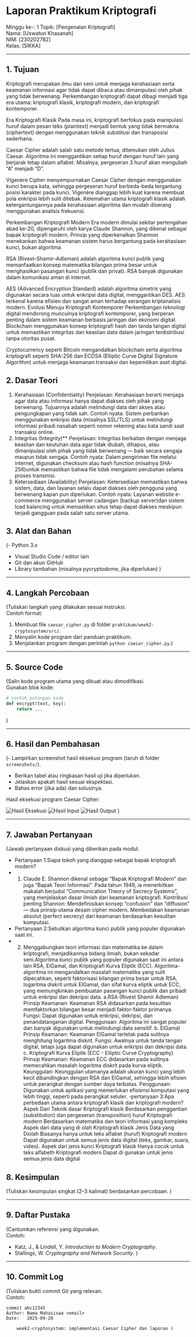 # Laporan Praktikum Kriptografi
Minggu ke-: 1
Topik: [Pengenalan Kriptografi]  
Nama: [Uswatun Khasanah]  
NIM: [230202782]  
Kelas: [5IKKA]  

---

## 1. Tujuan
Kriptografi merupakan ilmu dan seni untuk menjaga kerahasiaan serta keamanan informasi agar tidak dapat dibaca atau dimanipulasi oleh pihak yang tidak berwenang. Perkembangan kriptografi dapat dibagi menjadi tiga era utama: kriptografi klasik, kriptografi modern, dan kriptografi kontemporer.

Era Kriptografi Klasik
Pada masa ini, kriptografi berfokus pada manipulasi huruf dalam pesan teks (plaintext) menjadi bentuk yang tidak bermakna (ciphertext) dengan menggunakan teknik substitusi dan transposisi sederhana.

Caesar Cipher adalah salah satu metode tertua, ditemukan oleh Julius Caesar. Algoritma ini menggantikan setiap huruf dengan huruf lain yang berjarak tetap dalam alfabet. Misalnya, pergeseran 3 huruf akan mengubah “A” menjadi “D”.

Vigenère Cipher menyempurnakan Caesar Cipher dengan menggunakan kunci berupa kata, sehingga pergeseran huruf berbeda-beda tergantung posisi karakter pada kunci. Vigenère dianggap lebih kuat karena membuat pola enkripsi lebih sulit ditebak.
Kelemahan utama kriptografi klasik adalah ketergantungannya pada kerahasiaan algoritma dan mudah diserang menggunakan analisis frekuensi.

Perkembangan Kriptografi Modern
Era modern dimulai sekitar pertengahan abad ke-20, dipengaruhi oleh karya Claude Shannon, yang dikenal sebagai bapak kriptografi modern. Prinsip yang diperkenalkan Shannon menekankan bahwa keamanan sistem harus bergantung pada kerahasiaan kunci, bukan algoritma.

RSA (Rivest–Shamir–Adleman) adalah algoritma kunci publik yang memanfaatkan konsep matematika bilangan prima besar untuk menghasilkan pasangan kunci (publik dan privat). RSA banyak digunakan dalam komunikasi aman di internet.

AES (Advanced Encryption Standard) adalah algoritma simetris yang digunakan secara luas untuk enkripsi data digital, menggantikan DES. AES terkenal karena efisien dan sangat aman terhadap serangan kriptanalisis modern.
Evolusi Menuju Kriptografi Kontemporer
Perkembangan teknologi digital mendorong munculnya kriptografi kontemporer, yang berperan penting dalam sistem keamanan berbasis jaringan dan ekonomi digital.
Blockchain menggunakan konsep kriptografi hash dan tanda tangan digital untuk memastikan integritas dan keaslian data dalam jaringan terdistribusi tanpa otoritas pusat.

Cryptocurrency seperti Bitcoin mengandalkan blockchain serta algoritma kriptografi seperti SHA-256 dan ECDSA (Elliptic Curve Digital Signature Algorithm) untuk menjaga keamanan transaksi dan kepemilikan aset digital.

## 2. Dasar Teori
1. Kerahasiaan (Confidentiality)
Penjelasan:
Kerahasiaan berarti menjaga agar data atau informasi hanya dapat diakses oleh pihak yang berwenang. Tujuannya adalah melindungi data dari akses atau pengungkapan yang tidak sah.
Contoh nyata:
Sistem perbankan menggunakan enkripsi data (misalnya SSL/TLS) untuk melindungi informasi pribadi nasabah seperti nomor rekening atau kata sandi saat transaksi online.
2. Integritas (Integrity)**
Penjelasan:
Integritas berkaitan dengan menjaga keaslian dan keutuhan data agar tidak diubah, dihapus, atau dimanipulasi oleh pihak yang tidak berwenang — baik secara sengaja maupun tidak sengaja.
Contoh nyata:
Dalam pengiriman file melalui internet, digunakan checksum atau hash function (misalnya SHA-256)untuk memastikan bahwa file tidak mengalami perubahan selama proses transmisi.
3. Ketersediaan (Availability)
Penjelasan:
Ketersediaan memastikan bahwa sistem, data, dan layanan selalu dapat diakses oleh pengguna yang berwenang kapan pun diperlukan.
Contoh nyata:
Layanan website e-commerce menggunakan server cadangan (backup server)dan sistem load balancing untuk memastikan situs tetap dapat diakses meskipun terjadi gangguan pada salah satu server utama.

## 3. Alat dan Bahan
(- Python 3.x  
- Visual Studio Code / editor lain  
- Git dan akun GitHub  
- Library tambahan (misalnya pycryptodome, jika diperlukan)  )

---

## 4. Langkah Percobaan
(Tuliskan langkah yang dilakukan sesuai instruksi.  
Contoh format:
1. Membuat file `caesar_cipher.py` di folder `praktikum/week2-cryptosystem/src/`.
2. Menyalin kode program dari panduan praktikum.
3. Menjalankan program dengan perintah `python caesar_cipher.py`.)

---

## 5. Source Code
(Salin kode program utama yang dibuat atau dimodifikasi.  
Gunakan blok kode:

```python
# contoh potongan kode
def encrypt(text, key):
    return ...
```
)

---

## 6. Hasil dan Pembahasan
(- Lampirkan screenshot hasil eksekusi program (taruh di folder `screenshots/`).  
- Berikan tabel atau ringkasan hasil uji jika diperlukan.  
- Jelaskan apakah hasil sesuai ekspektasi.  
- Bahas error (jika ada) dan solusinya. 

Hasil eksekusi program Caesar Cipher:

![Hasil Eksekusi](screenshots/output.png)
![Hasil Input](screenshots/input.png)
![Hasil Output](screenshots/output.png)
)

---

## 7. Jawaban Pertanyaan
(Jawab pertanyaan diskusi yang diberikan pada modul.  
- Pertanyaan 1:Siapa tokoh yang dianggap sebagai bapak kriptografi modern?
- 1.	Claude E. Shannon dikenal sebagai “Bapak Kriptografi Modern” dan juga “Bapak Teori Informasi”.
Pada tahun 1949, ia menerbitkan makalah berjudul “Communication Theory of Secrecy Systems”, yang menjelaskan dasar ilmiah dari keamanan kriptografi.
Kontribusi penting Shannon:
Mendefinisikan konsep “confusion” dan “diffusion” — dua prinsip utama desain cipher modern.
Membedakan keamanan absolut (perfect secrecy) dari keamanan berdasarkan kesulitan komputasi.
- Pertanyaan 2:Sebutkan algoritma kunci publik yang populer digunakan saat ini.
- 2.	Menggabungkan teori informasi dan matematika ke dalam kriptografi, menjadikannya bidang ilmiah, bukan sekadar seni.Algoritma kunci publik yang populer digunakan saat ini antara lain RSA, ElGamal, dan Kriptografi Kurva Eliptik (ECC). Algoritma-algoritma ini mengandalkan masalah matematika yang sulit dipecahkan, seperti faktorisasi bilangan prima besar untuk RSA, logaritma diskrit untuk ElGamal, dan sifat kurva eliptik untuk ECC, yang memungkinkan pembuatan pasangan kunci publik dan pribadi untuk enkripsi dan dekripsi data. 
a.RSA (Rivest Shamir Adleman)
Prinsip Keamanan: Keamanan RSA didasarkan pada kesulitan memfaktorkan bilangan besar menjadi faktor-faktor primanya. 
Fungsi: Dapat digunakan untuk enkripsi, dekripsi, dan penandatanganan digital. 
Penggunaan: Algoritma ini sangat populer dan banyak digunakan untuk melindungi data sensitif. 
b. ElGamal 
Prinsip Keamanan: Keamanan ElGamal terletak pada sulitnya menghitung logaritma diskrit.
Fungsi: Awalnya untuk tanda tangan digital, tetapi juga dapat digunakan untuk enkripsi dan dekripsi data.
c. Kriptografi Kurva Eliptik (ECC - Elliptic Curve Cryptography)
Prinsip Keamanan: 
Keamanan ECC didasarkan pada sulitnya memecahkan masalah logaritma diskrit pada kurva eliptik. 
Keunggulan: 
Keunggulan utamanya adalah ukuran kunci yang lebih kecil dibandingkan dengan RSA dan ElGamal, sehingga lebih efisien untuk perangkat dengan sumber daya terbatas. 
Penggunaan: 
Digunakan untuk aplikasi yang memerlukan efisiensi komputasi yang lebih tinggi, seperti pada perangkat seluler. 
-pertanyaan 3:Apa perbedaan utama antara kriptografi klasik dan kriptografi modern?
 Aspek 
Dari Teknik dasar 
Kriptografi klasik
Berdasarkan penggantian (substitution) dan pergeseran (transposition) huruf
Kriptografi modern
Berdasarkan matematika dan teori informasi yang kompleks
Aspek dari data yang di olah
Kriptografi klasik
Jenis Data yang Diolah	Biasanya hanya untuk teks alfabet (huruf)
Kriptografi modern
Dapat digunakan untuk semua jenis data digital (teks, gambar, suara, video).
Aspek dari jenis kunci 
Kriptografi klasik
Hanya cocok untuk teks alfabeth
Kriptografi modern
Dapat di gunakan untuk jenis semua jenis data digital


## 8. Kesimpulan
(Tuliskan kesimpulan singkat (2–3 kalimat) berdasarkan percobaan.  )

---

## 9. Daftar Pustaka
(Cantumkan referensi yang digunakan.  
Contoh:  
- Katz, J., & Lindell, Y. *Introduction to Modern Cryptography*.  
- Stallings, W. *Cryptography and Network Security*.  )

---

## 10. Commit Log
(Tuliskan bukti commit Git yang relevan.  
Contoh:
```
commit abc12345
Author: Nama Mahasiswa <email>
Date:   2025-09-20

    week2-cryptosystem: implementasi Caesar Cipher dan laporan )
```

